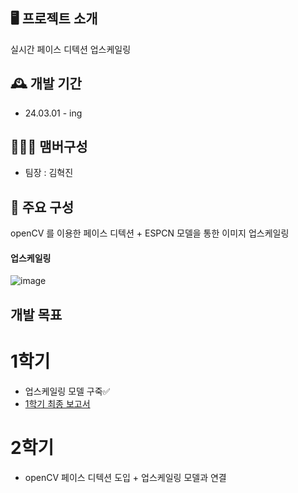 ## 🖥️ 프로젝트 소개

실시간 페이스 디텍션 업스케일링

## 🕰️ 개발 기간

- 24.03.01 - ing

## 🧑‍🤝‍🧑 맴버구성

- 팀장 : 김혁진

## 📌 주요 구성
openCV 를 이용한 페이스 디텍션 + ESPCN 모델을 통한 이미지 업스케일링 

#### 업스케일링 
![image](https://github.com/hyukjinKimm/Hongik_Project/assets/107605573/9a460de3-b4c3-4c9a-b1e9-4b331d6c5c70)


## 개발 목표
# 1학기
- 업스케일링 모델 구죽✅
- [1학기 최종 보고서](https://tangy-lasagna-a67.notion.site/1-81e064de86a9444a9349b34633c5f6f1?pvs=4)
# 2학기
- openCV 페이스 디텍션 도입 + 업스케일링 모델과 연결


